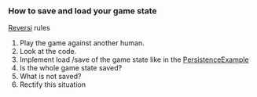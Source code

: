 ### How to save and load your game state
[Reversi](https://en.wikipedia.org/wiki/Reversi) rules

1. Play the game against another human.
1. Look at the code.
1. Implement load /save of the game state like in the [PersistenceExample](../Examples/PersistenceExample)
1. Is the whole game state saved?
1. What is not saved?
1. Rectify this situation

